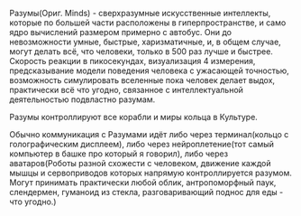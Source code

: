 Разумы(Ориг. Minds) - сверхразумные искусственные интеллекты, которые по большей части расположены в гиперпространстве, и само ядро вычислений размером примерно с автобус. Они до невозможности умные, быстрые, харизматичные, и, в общем случае, могут делать всё, что человеки, только в 500 раз лучше и быстрее. Скорость реакции в пикосекундах, визуализация 4 измерения, предсказывание модели поведения человека с ужасающей точностью, возможность симулировать вселенные пока человек делает выдох, практически всё что угодно, связанное с интеллектуальной деятельностью подвластно разумам.

Разумы контроллируют все корабли и миры кольца в Культуре.

Обычно коммуникация с Разумами идёт либо через терминал(кольцо с голографическим дисплеем), либо через нейроплетение(тот самый компьютер в башке про который я говорил), либо через аватаров(Роботы разной схожести с человеком, движение каждой мышцы и сервоприводов которых напрямую контроллируется разумом. Могут принимать практически любой облик, антропоморфный паук, слендермен, гуманоид из стекла, разговаривающий поднос для еды - что угодно.)
